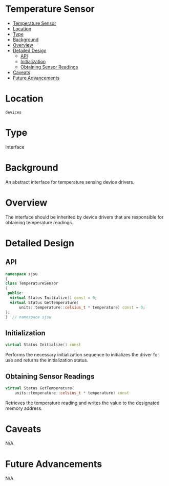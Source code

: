 # Temperature Sensor

- [Temperature Sensor](#temperature-sensor)
- [Location](#location)
- [Type](#type)
- [Background](#background)
- [Overview](#overview)
- [Detailed Design](#detailed-design)
  - [API](#api)
  - [Initialization](#initialization)
  - [Obtaining Sensor Readings](#obtaining-sensor-readings)
- [Caveats](#caveats)
- [Future Advancements](#future-advancements)

# Location
`devices`

# Type
Interface

# Background
An abstract interface for temperature sensing device drivers.

# Overview
The interface should be inherited by device drivers that are responsible for
obtaining temperature readings.

# Detailed Design
## API
```c++
namespace sjsu
{
class TemperatureSensor
{
 public:
  virtual Status Initialize() const = 0;
  virtual Status GetTemperature(
      units::temperature::celsius_t * temperature) const = 0;
};
}  // namespace sjsu
```

## Initialization
```c++
virtual Status Initialize() const
```
Performs the necessary initialization sequence to initializes the driver for use
and returns the initialization status.

## Obtaining Sensor Readings
```c++
virtual Status GetTemperature(
    units::temperature::celsius_t * temperature) const
```
Retrieves the temperature reading and writes the value to the designated memory
address.

# Caveats
N/A

# Future Advancements
N/A
